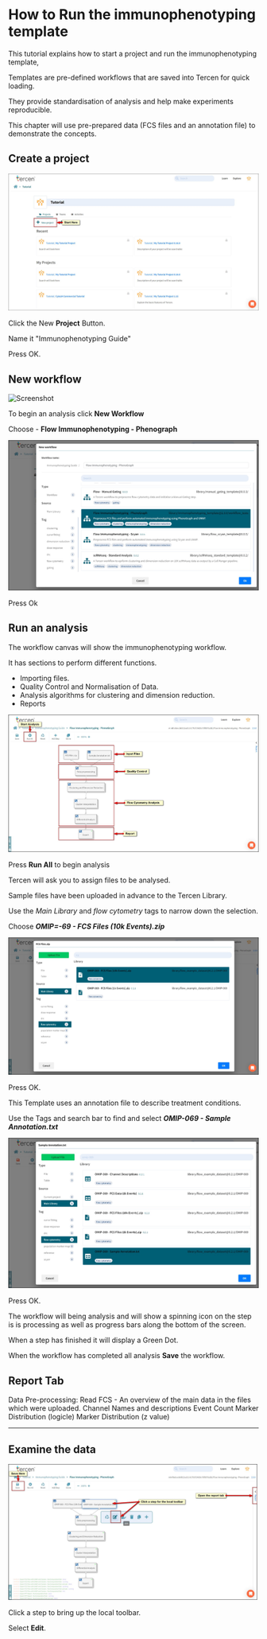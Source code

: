 # How to Run the immunophenotyping template

This tutorial explains how to start a project and run the immunophenotyping template, 

Templates are pre-defined workflows that are saved into Tercen for quick loading.

They provide standardisation of analysis and help make experiments reproducible.

This chapter will use pre-prepared data (FCS files and an annotation file) to demonstrate the concepts.

## Create a project

![Screenshot](docs/images/1_New_Project.jpg)

Click the New **Project** Button.

Name it "Immunophenotyping Guide"

Press OK.

## New workflow

![Screenshot](docs/images/1_Begin_Analysis.jpg)

To begin an analysis click **New Workflow**

Choose - **Flow Immunophenotyping - Phenograph**

![Screenshot](docs/images/1_choose_template.jpg)

Press Ok

## Run an analysis

The workflow canvas will show the immunophenotyping workflow.

It has sections to perform different functions.

- Importing files.
- Quality Control and Normalisation of Data.
- Analysis algorithms for clustering and dimension reduction.
- Reports

![Screenshot](docs/images/1_workflow.jpg)

Press **Run All** to begin analysis

Tercen will ask you to assign files to be analysed.

Sample files have been uploaded in advance to the Tercen Library.

Use the *Main Library* and *flow cytometry* tags to narrow down the selection.

Choose ***OMIP=-69 - FCS Files (10k Events).zip***

![Screenshot](docs/images/1_fcs_files.jpg)

Press OK.

This Template uses an annotation file to describe treatment conditions.

Use the Tags and search bar to find and select ***OMIP-069 - Sample Annotation.txt***

![Screenshot](docs/images/1_annotation.jpg)

Press OK.

The workflow will being analysis and will show a spinning icon on the step is is processing as well as progress bars along the bottom of the screen.

When a step has finished it will display a Green Dot.

When the workflow has completed all analysis **Save** the workflow.

## Report Tab

Data Pre-processing:
Read FCS - An overview of the main data in the files which were uploaded.
Channel Names and descriptions
Event Count
Marker Distribution (logicle)
Marker Distribution (z value)


---

## Examine the data

![Screenshot](docs/images/1_local_toolbar.jpg)

Click a step to bring up the local toolbar.

Select **Edit**.

